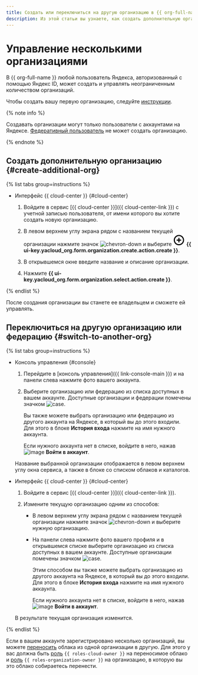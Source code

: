 ```yaml
---
title: Создать или переключиться на другую организацию в {{ org-full-name }}
description: Из этой статьи вы узнаете, как создать дополнительную организацию или переключиться на другую организацию в {{ org-name }}.
---
```


# Управление несколькими организациями

В {{ org-full-name }} любой пользователь Яндекса, авторизованный с помощью Яндекс ID, может создать и управлять неограниченным количеством организаций.

Чтобы создать вашу первую организацию, следуйте [инструкции](./enable-org.md).

{% note info %}

Создавать организации могут только пользователи с аккаунтами на Яндексе. [Федеративный пользователь](../../iam/concepts/users/accounts.md#saml-federation) не может создать организацию.

{% endnote %}

## Создать дополнительную организацию {#create-additional-org}

{% list tabs group=instructions %}

- Интерфейс {{ cloud-center }} {#cloud-center}

  1. Войдите в сервис [{{ cloud-center }}]({{ cloud-center-link }}) с учетной записью пользователя, от имени которого вы хотите создать новую организацию.

  1. В левом верхнем углу экрана рядом с названием текущей организации нажмите значок ![chevron-down](../../_assets/console-icons/chevron-down.svg) и выберите ![circle-plus](../../_assets/console-icons/circle-plus.svg) **{{ ui-key.yacloud_org.form.organization.create.action.create }}**.

  1. В открывшемся окне введите название и описание организации.

  1. Нажмите **{{ ui-key.yacloud_org.form.organization.select.action.create }}**.

{% endlist %}

После создания организации вы станете ее владельцем и сможете ей управлять.

## Переключиться на другую организацию или федерацию {#switch-to-another-org}

{% list tabs group=instructions %}

- Консоль управления {#console}

  1. Перейдите в [консоль управления]({{ link-console-main }}) и на панели слева нажмите фото вашего аккаунта.
  1. Выберите организацию или федерацию из списка доступных в вашем аккаунте. Доступные организации и федерации помечены значком ![case](../../_assets/console-icons/briefcase.svg).

      Вы также можете выбрать организацию или федерацию из другого аккаунта на Яндексе, в который вы до этого входили. Для этого в блоке **История входа** нажмите на имя нужного аккаунта.

      Если нужного аккаунта нет в списке, войдите в него, нажав ![image](../../_assets/console-icons/plus.svg) **Войти в аккаунт**.

  Название выбранной организации отображается в левом верхнем углу окна сервиса, а также в блоке со списком облаков и каталогов.

- Интерфейс {{ cloud-center }} {#cloud-center}

  1. Войдите в сервис [{{ cloud-center }}]({{ cloud-center-link }}).

  1. Измените текущую организацию одним из способов:

      * В левом верхнем углу экрана рядом с названием текущей организации нажмите значок ![chevron-down](../../_assets/console-icons/chevron-down.svg) и выберите нужную организацию.

      * На панели слева нажмите фото вашего профиля и в открывшемся списке выберите организацию из списка доступных в вашем аккаунте. Доступные организации помечены значком ![case](../../_assets/console-icons/briefcase.svg).

          Этим способом вы также можете выбрать организацию из другого аккаунта на Яндексе, в который вы до этого входили. Для этого в блоке **История входа** нажмите на имя нужного аккаунта.

          Если нужного аккаунта нет в списке, войдите в него, нажав ![image](../../_assets/console-icons/plus.svg) **Войти в аккаунт**.
  
  В результате текущая организация изменится.

{% endlist %}

Если в вашем аккаунте зарегистрировано несколько организаций, вы можете [переносить](../../resource-manager/operations/cloud/change-organization.md) облака из одной организации в другую. Для этого у вас должна быть [роль](../../resource-manager/security/index.md#resource-manager-clouds-owner) `{{ roles-cloud-owner }}` на переносимое облако и [роль](../security/index.md#organization-manager-organizations-owner) `{{ roles-organization-owner }}` на организацию, в которую вы это облако собираетесь перенести.
